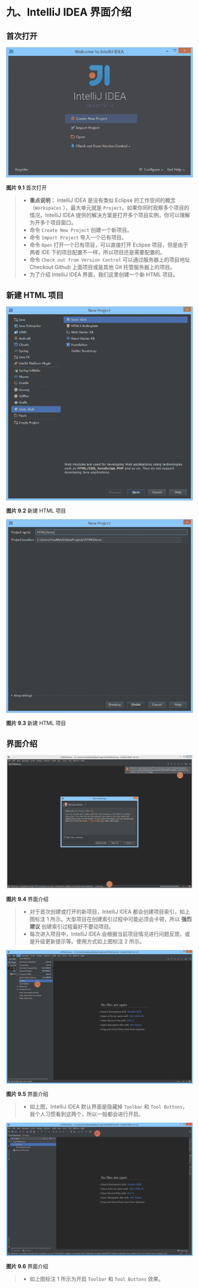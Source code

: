 # 九、IntelliJ IDEA 界面介绍

## 首次打开

![首次打开](img/ix-interface-introduce-1.jpg)

**图片 9.1** 首次打开

> *   **重点说明：** IntelliJ IDEA 是没有类似 Eclipse 的工作空间的概念（`Workspaces` ），最大单元就是 `Project`。如果你同时观察多个项目的情况，IntelliJ IDEA 提供的解决方案是打开多个项目实例，你可以理解为开多个项目窗口。
> *   命令 `Create New Project` 创建一个新项目。
> *   命令 `Import Project` 导入一个已有项目。
> *   命令 `Open` 打开一个已有项目，可以直接打开 Eclipse 项目，但是由于两者 IDE 下的项目配置不一样，所以项目还是需要配置的。
> *   命令 `Check out from Version Control` 可以通过服务器上的项目地址 Checkout Github 上面项目或是其他 Git 托管服务器上的项目。
> *   为了介绍 IntelliJ IDEA 界面，我们这里创建一个新 HTML 项目。

## 新建 HTML 项目

![新建 HTML 项目](img/ix-interface-introduce-2.jpg)

**图片 9.2** 新建 HTML 项目

![新建 HTML 项目](img/ix-interface-introduce-3.jpg)

**图片 9.3** 新建 HTML 项目

## 界面介绍

![界面介绍](img/ix-interface-introduce-4.jpg)

**图片 9.4** 界面介绍

> *   对于首次创建或打开的新项目，IntelliJ IDEA 都会创建项目索引，如上图标注 1 所示。大型项目在创建索引过程中可能必须会卡顿，所以 **强烈建议** 创建索引过程最好不要动项目。
> *   每次进入项目中，IntelliJ IDEA 会根据当前项目情况进行问题反馈，或是升级更新提示等。使用方式如上图标注 2 所示。

![界面介绍](img/ix-interface-introduce-5.jpg)

**图片 9.5** 界面介绍

> *   如上图，IntelliJ IDEA 默认界面是隐藏掉 `Toolbar` 和 `Tool Buttons`，我个人习惯看到这两个，所以一般都会进行开启。

![界面介绍](img/ix-interface-introduce-6.jpg)

**图片 9.6** 界面介绍

> *   如上图标注 1 所示为开启 `Toolbar` 和 `Tool Buttons` 效果。